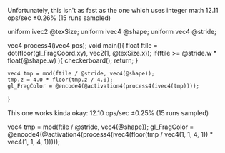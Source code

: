 Unfortunately, this isn't as fast as the one which uses integer math
12.11 ops/sec ±0.26% (15 runs sampled) 

uniform ivec2 @texSize;
uniform ivec4 @shape;
uniform vec4 @stride;

vec4 process4(ivec4 pos);
void main(){
	float ftile = dot(floor(gl_FragCoord.xy), vec2(1, @texSize.x));
	if(ftile >= @stride.w * float(@shape.w) ){ checkerboard(); return; }

	vec4 tmp = mod(ftile / @stride, vec4(@shape));
	tmp.z = 4.0 * floor(tmp.z / 4.0);
	gl_FragColor = @encode4(@activation4(process4(ivec4(tmp))));
}



This one works kinda okay: 12.10 ops/sec ±0.25% (15 runs sampled)

vec4 tmp = mod(ftile / @stride, vec4(@shape));
gl_FragColor = @encode4(@activation4(process4(ivec4(floor(tmp / vec4(1, 1, 4, 1)) * vec4(1, 1, 4, 1)))));